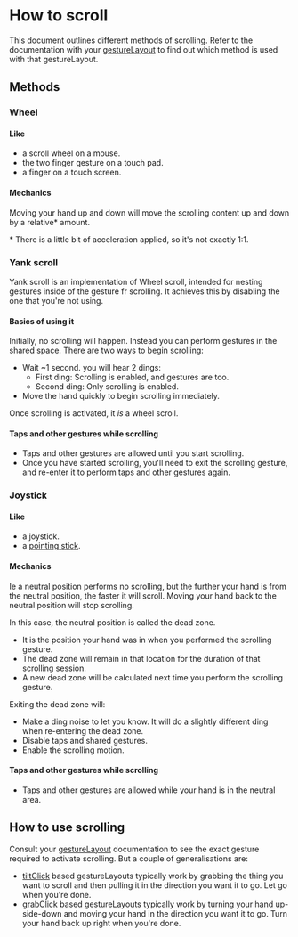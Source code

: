# How to scroll

This document outlines different methods of scrolling. Refer to the documentation with your [gestureLayout](https://github.com/ksandom/handWavey/tree/main/examples/gestureLayouts) to find out which method is used with that gestureLayout.

## Methods

### Wheel

#### Like

* a scroll wheel on a mouse.
* the two finger gesture on a touch pad.
* a finger on a touch screen.

#### Mechanics

Moving your hand up and down will move the scrolling content up and down by a relative* amount.

\* There is a little bit of acceleration applied, so it's not exactly 1:1.

### Yank scroll

Yank scroll is an implementation of Wheel scroll, intended for nesting gestures inside of the gesture fr scrolling. It achieves this by disabling the one that you're not using.

#### Basics of using it

Initially, no scrolling will happen. Instead you can perform gestures in the shared space. There are two ways to begin scrolling:

* Wait ~1 second. you will hear 2 dings:
    * First ding: Scrolling is enabled, and gestures are too.
    * Second ding: Only scrolling is enabled.
* Move the hand quickly to begin scrolling immediately.

Once scrolling is activated, it _is_ a wheel scroll.

#### Taps and other gestures while scrolling

* Taps and other gestures are allowed until you start scrolling.
* Once you have started scrolling, you'll need to exit the scrolling gesture, and re-enter it to perform taps and other gestures again.

### Joystick

#### Like

* a joystick.
* a [pointing stick](https://en.wikipedia.org/wiki/Pointing_stick).

#### Mechanics

Ie a neutral position performs no scrolling, but the further your hand is from the neutral position, the faster it will scroll. Moving your hand back to the neutral position will stop scrolling.

In this case, the neutral position is called the dead zone.

* It is the position your hand was in when you performed the scrolling gesture.
* The dead zone will remain in that location for the duration of that scrolling session.
* A new dead zone will be calculated next time you perform the scrolling gesture.

Exiting the dead zone will:

* Make a ding noise to let you know. It will do a slightly different ding when re-entering the dead zone.
* Disable taps and shared gestures.
* Enable the scrolling motion.

#### Taps and other gestures while scrolling

* Taps and other gestures are allowed while your hand is in the neutral area.

## How to use scrolling

Consult your [gestureLayout](https://github.com/ksandom/handWavey/tree/main/examples/gestureLayouts) documentation to see the exact gesture required to activate scrolling. But a couple of generalisations are:

* [tiltClick](https://github.com/ksandom/handWavey/tree/main/examples/gestureLayouts/tiltClick) based gestureLayouts typically work by grabbing the thing you want to scroll and then pulling it in the direction you want it to go. Let go when you're done.
* [grabClick](https://github.com/ksandom/handWavey/tree/main/examples/gestureLayouts/grabClick) based gestureLayouts typically work by turning your hand up-side-down and moving your hand in the direction you want it to go. Turn your hand back up right when you're done.
